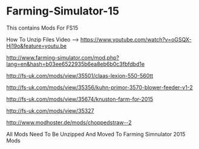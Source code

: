 # Farming-Simulator-15
This contains Mods For FS15

How To Unzip Files Video --> https://www.youtube.com/watch?v=oGSQX-Hj19o&feature=youtu.be

http://www.farming-simulator.com/mod.php?lang=en&hash=b03ee6522935b6ea8eb6b0c3fbfdbd1e

http://fs-uk.com/mods/view/35501/claas-lexion-550-560tt

http://fs-uk.com/mods/view/35356/kuhn-primor-3570-blower-feeder-v1-2

http://fs-uk.com/mods/view/35674/knuston-farm-for-2015

http://fs-uk.com/mods/view/35327

http://www.modhoster.de/mods/choppedstraw--2

All Mods Need To Be Unzipped
And Moved To Farming Simnulator 2015 Mods


